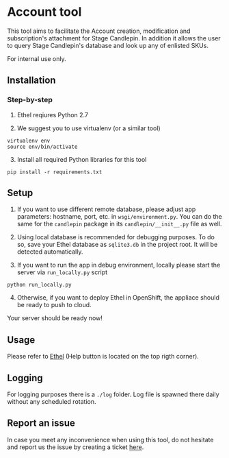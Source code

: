 # Account tool

This tool aims to facilitate the Account creation, modification and subscription's attachment for Stage Candlepin. In addition it allows the user to query Stage Candlepin's database and look up any of enlisted SKUs.

For internal use only.

## Installation

### Step-by-step

1. Ethel reqiures Python 2.7

2. We suggest you to use virtualenv (or a similar tool)

  ```
  virtualenv env
  source env/bin/activate
  ```

3. Install all required Python libraries for this tool

  ```
  pip install -r requirements.txt
  ```

## Setup

1. If you want to use different remote database, please adjust app parameters: hostname, port, etc. in `wsgi/environment.py`. You can do the same for the `candlepin` package in its `candlepin/__init__.py` file as well.

2. Using local database is recommended for debugging purposes. To do so, save your Ethel database as `sqlite3.db` in the project root. It will be detected automatically.

3. If you want to run the app in debug environment, locally please start the server via `run_locally.py` script

  ```
  python run_locally.py
  ```

4. Otherwise, if you want to deploy Ethel in OpenShift, the appliace should be ready to push to cloud.

Your server should be ready now!


## Usage

Please refer to [Ethel](http://account-manager-stage.app.eng.rdu2.redhat.com) (Help button is located on the top rigth corner).


## Logging

For logging purposes there is a `./log` folder. Log file is spawned there daily without any scheduled rotation.


## Report an issue

In case you meet any inconvenience when using this tool, do not hesitate and report us the issue by creating a ticket [here](
https://engineering.redhat.com/trac/content-tests/newticket?component=Stage+Account+Management+Tool&milestone=Account+Tool&type=account+tool+defect&cc=entitlement-qe@redhat.com).
